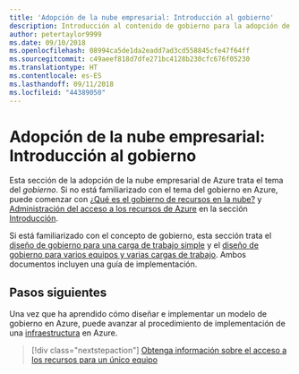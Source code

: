 ```yaml
---
title: 'Adopción de la nube empresarial: Introducción al gobierno'
description: Introducción al contenido de gobierno para la adopción de la nube empresarial de Azure
author: petertaylor9999
ms.date: 09/10/2018
ms.openlocfilehash: 08994ca5de1da2eadd7ad3cd558845cfe47f64ff
ms.sourcegitcommit: c49aeef818d7dfe271bc4128b230cfc676f05230
ms.translationtype: HT
ms.contentlocale: es-ES
ms.lasthandoff: 09/11/2018
ms.locfileid: "44389050"
---
```

# <a name="enterprise-cloud-adoption-governance-overview"></a>Adopción de la nube empresarial: Introducción al gobierno

Esta sección de la adopción de la nube empresarial de Azure trata el tema del *gobierno*. Si no está familiarizado con el tema del gobierno en Azure, puede comenzar con [¿Qué es el gobierno de recursos en la nube?](../getting-started/what-is-governance.md) y [Administración del acceso a los recursos de Azure](../getting-started/azure-resource-access.md) en la sección [Introducción](../getting-started/overview.md).

Si está familiarizado con el concepto de gobierno, esta sección trata el [diseño de gobierno para una carga de trabajo simple](governance-single-team.md) y el [diseño de gobierno para varios equipos y varias cargas de trabajo](governance-multiple-teams.md). Ambos documentos incluyen una guía de implementación.

## <a name="next-steps"></a>Pasos siguientes

Una vez que ha aprendido cómo diseñar e implementar un modelo de gobierno en Azure, puede avanzar al procedimiento de implementación de una [infraestructura](../infrastructure/basic-workload.md) en Azure.

> [!div class="nextstepaction"]
> [Obtenga información sobre el acceso a los recursos para un único equipo](governance-single-team.md)